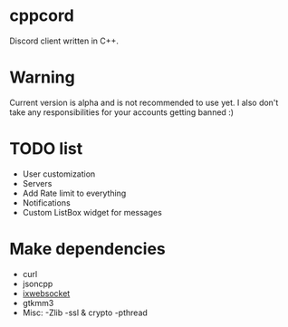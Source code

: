 # cppcord
Discord client written in C++.

# Warning
Current version is alpha and is not recommended to use yet.
I also don't take any responsibilities for your accounts getting banned :)

# TODO list
- User customization
- Servers
- Add Rate limit to everything
- Notifications
- Custom ListBox widget for messages

# Make dependencies 
- curl
- jsoncpp
- [ixwebsocket](https://github.com/machinezone/IXWebSocket)
- gtkmm3
- Misc:
  -Zlib
  -ssl & crypto
  -pthread
